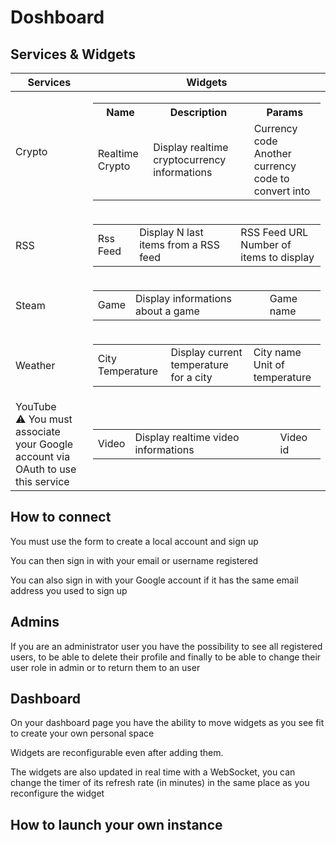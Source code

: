 # Doshboard

## Services & Widgets

| Services | Widgets |
|----------|---------|
| Crypto | <table><tbody><tr><th>Name</th><th>Description</th><th>Params</th></tr><tr><td>Realtime Crypto</td><td>Display realtime cryptocurrency informations</td><td>Currency code<br>Another currency code to convert into</td></tr></tbody></table> |
| RSS | <table><tbody><tr><td>Rss Feed</td><td>Display N last items from a RSS feed</td><td>RSS Feed URL<br>Number of items to display</td></tr></tbody></table>|
| Steam | <table><tbody><tr><td>Game</td><td>Display informations about a game</td><td>Game name</td></tr></tbody></table>|
| Weather | <table><tbody><tr><td>City Temperature</td><td>Display current temperature for a city</td><td>City name<br>Unit of temperature</td></tr></tbody></table>|
| YouTube<br>⚠ You must associate your Google account via OAuth to use this service | <table><tbody><tr><td>Video</td><td>Display realtime video informations</td><td>Video id</td></tr></tbody></table>|

## How to connect

You must use the form to create a local account and sign up

You can then sign in with your email or username registered

You can also sign in with your Google account if it has the same email address you used to sign up

## Admins

If you are an administrator user you have the possibility to see all registered users, to be able to delete their profile and finally to be able to change their user role in admin or to return them to an user

## Dashboard

On your dashboard page you have the ability to move widgets as you see fit to create your own personal space

Widgets are reconfigurable even after adding them.

The widgets are also updated in real time with a WebSocket, you can change the timer of its refresh rate (in minutes) in the same place as you reconfigure the widget

## How to launch your own instance

